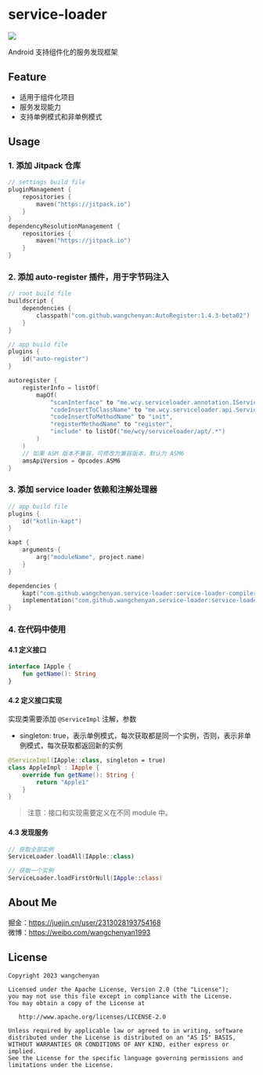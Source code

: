 # service-loader

[![](https://jitpack.io/v/wangchenyan/service-loader.svg)](https://jitpack.io/#wangchenyan/service-loader)

Android 支持组件化的服务发现框架

## Feature

- 适用于组件化项目
- 服务发现能力
- 支持单例模式和非单例模式

## Usage

### 1. 添加 Jitpack 仓库

```kotlin
// settings build file
pluginManagement {
    repositories {
        maven("https://jitpack.io")
    }
}
dependencyResolutionManagement {
    repositories {
        maven("https://jitpack.io")
    }
}
```

### 2. 添加 auto-register 插件，用于字节码注入

```kotlin
// root build file
buildscript {
    dependencies {
        classpath("com.github.wangchenyan:AutoRegister:1.4.3-beta02")
    }
}
```

```kotlin
// app build file
plugins {
    id("auto-register")
}

autoregister {
    registerInfo = listOf(
        mapOf(
            "scanInterface" to "me.wcy.serviceloader.annotation.IServiceLoader",
            "codeInsertToClassName" to "me.wcy.serviceloader.api.ServiceLoader",
            "codeInsertToMethodName" to "init",
            "registerMethodName" to "register",
            "include" to listOf("me/wcy/serviceloader/apt/.*")
        )
    )
    // 如果 ASM 版本不兼容，可修改为兼容版本，默认为 ASM6
    amsApiVersion = Opcodes.ASM6
}
```

### 3. 添加 service loader 依赖和注解处理器

```kotlin
// app build file
plugins {
    id("kotlin-kapt")
}

kapt {
    arguments {
        arg("moduleName", project.name)
    }
}

dependencies {
    kapt("com.github.wangchenyan.service-loader:service-loader-compiler:${latestVersion}")
    implementation("com.github.wangchenyan.service-loader:service-loader-api:${latestVersion}")
}
```

### 4. 在代码中使用

#### 4.1 定义接口

```kotlin
interface IApple {
    fun getName(): String
}
```

#### 4.2 定义接口实现

实现类需要添加 `@ServiceImpl` 注解，参数

- singleton: true，表示单例模式，每次获取都是同一个实例，否则，表示非单例模式，每次获取都返回新的实例

```kotlin
@ServiceImpl(IApple::class, singleton = true)
class AppleImpl : IApple {
    override fun getName(): String {
        return "Apple1"
    }
}
```

> 注意：接口和实现需要定义在不同 module 中。

#### 4.3 发现服务

```kotlin
// 获取全部实例
ServiceLoader.loadAll(IApple::class)

// 获取一个实例
ServiceLoader.loadFirstOrNull(IApple::class)
```

## About Me

掘金：https://juejin.cn/user/2313028193754168<br>
微博：https://weibo.com/wangchenyan1993

## License

    Copyright 2023 wangchenyan

    Licensed under the Apache License, Version 2.0 (the "License");
    you may not use this file except in compliance with the License.
    You may obtain a copy of the License at

       http://www.apache.org/licenses/LICENSE-2.0

    Unless required by applicable law or agreed to in writing, software
    distributed under the License is distributed on an "AS IS" BASIS,
    WITHOUT WARRANTIES OR CONDITIONS OF ANY KIND, either express or implied.
    See the License for the specific language governing permissions and
    limitations under the License.
